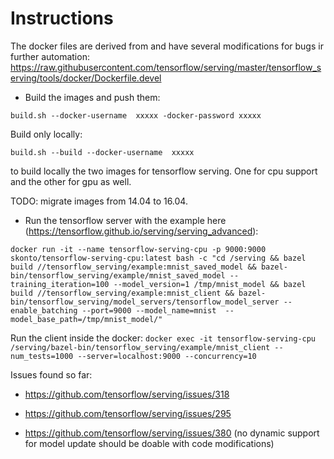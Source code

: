 # Instructions

The docker files are derived from and have several modifications for bugs ir further automation: https://raw.githubusercontent.com/tensorflow/serving/master/tensorflow_serving/tools/docker/Dockerfile.devel

- Build the images and push them:

`build.sh --docker-username  xxxxx -docker-password xxxxx`

 Build only locally:

`build.sh --build --docker-username  xxxxx`

to build locally the two images for tensorflow serving. One for cpu support and the other
for gpu as well.

TODO: migrate images from 14.04 to 16.04.

- Run the tensorflow server with the example here (https://tensorflow.github.io/serving/serving_advanced):

`docker run -it --name tensorflow-serving-cpu -p 9000:9000 skonto/tensorflow-serving-cpu:latest bash -c "cd /serving && bazel build //tensorflow_serving/example:mnist_saved_model && bazel-bin/tensorflow_serving/example/mnist_saved_model --training_iteration=100 --model_version=1 /tmp/mnist_model && bazel build //tensorflow_serving/example:mnist_client && bazel-bin/tensorflow_serving/model_servers/tensorflow_model_server --enable_batching --port=9000 --model_name=mnist  --model_base_path=/tmp/mnist_model/"`

Run the client inside the docker:
`docker exec -it tensorflow-serving-cpu /serving/bazel-bin/tensorflow_serving/example/mnist_client --num_tests=1000 --server=localhost:9000 --concurrency=10`

Issues found so far:

- https://github.com/tensorflow/serving/issues/318

- https://github.com/tensorflow/serving/issues/295

- https://github.com/tensorflow/serving/issues/380
(no dynamic support for model update should be doable with code modifications)
